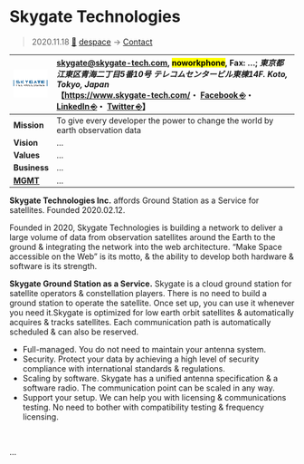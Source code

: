 # Skygate Technologies
> 2020.11.18 [🚀](../../index/index.md) [despace](../index.md) → [Contact](../contact.md)

|[![](../f/contact/s/skygate_tech_logo1_thumb.webp)](../f/contact/s/skygate_tech_logo1.webp)|<skygate@skygate-tech.com>, <mark>noworkphone</mark>, Fax: …; *東京都江東区青海二丁目5番10号 テレコムセンタービル東棟14F. Koto, Tokyo, Japan*<br> 【<https://www.skygate-tech.com/>・ [Facebook ⎆](https://www.facebook.com/skygatetech)・ [LinkedIn ⎆](https://www.linkedin.com/company/skygate-tech)・ [Twitter ⎆](https://twitter.com/skygate_tech)】|
|:-|:-|
|**Mission**|To give every developer the power to change the world by earth observation data|
|**Vision**|…|
|**Values**|…|
|**Business**|…|
|**[MGMT](../mgmt.md)**|…|

**Skygate Technologies Inc.** affords Ground Station as a Service for satellites. Founded 2020.02.12.

Founded in 2020, Skygate Technologies is building a network to deliver a large volume of data from observation satellites around the Earth to the ground & integrating the network into the web architecture. “Make Space accessible on the Web” is its motto, & the ability to develop both hardware & software is its strength.

**Skygate Ground Station as a Service.** Skygate is a cloud ground station for satellite operators & constellation players. There is no need to build a ground station to operate the satellite. Once set up, you can use it whenever you need it.Skygate is optimized for low earth orbit satellites & automatically acquires & tracks satellites. Each communication path is automatically scheduled & can also be reserved.

   - Full-managed. You do not need to maintain your antenna system.
   - Security. Protect your data by achieving a high level of security compliance with international standards & regulations.
   - Scaling by software. Skygate has a unified antenna specification & a software radio. The communication point can be scaled in any way.
   - Support your setup. We can help you with licensing & communications testing. No need to bother with compatibility testing & frequency licensing.

<p style="page-break-after:always"> </p>

…

